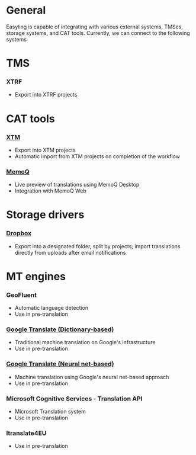 # General

Easyling is capable of integrating with various external systems, TMSes, storage systems, and CAT tools. Currently, we can connect to the following systems

# TMS
### XTRF
+ Export into XTRF projects
# CAT tools
### [XTM](integrations/xtm.html)
+ Export into XTM projects
+ Automatic import from XTM projects on completion of the workflow
### [MemoQ](integrations/memoq.html)
+ Live preview of translations using MemoQ Desktop
+ Integration with MemoQ Web
# Storage drivers
### [Dropbox](integrations/dropbox.html)
+ Export into a designated folder, split by projects; import translations directly from uploads after email notifications
# MT engines
### GeoFluent
+ Automatic language detection
+ Use in pre-translation
### [Google Translate (Dictionary-based)](integrations/google.html#dictionary-based)
+ Traditional machine translation on Google's infrastructure
+ Use in pre-translation
### [Google Translate (Neural net-based)](integrations/google.html#neural-net-based-beta)
+ Machine translation using Google's neural net-based approach
+ Use in pre-translation
### Microsoft Cognitive Services - Translation API
+ Microsoft Translation system
+ Use in pre-translation
### Itranslate4EU
+ Use in pre-translation
